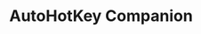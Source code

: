 # AutoHotKey Companion

<script src="https://gist.github.com/nblyumberg/efd9445dae659c1bbd98866fed078899.js"></script>
